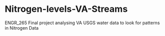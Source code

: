 # Nitrogen-levels-VA-Streams
ENGR_265  Final project analysing VA USGS water data to look for patterns in Nitrogen Data
